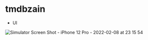# tmdbzain

- UI

![Simulator Screen Shot - iPhone 12 Pro - 2022-02-08 at 23 15 54](https://user-images.githubusercontent.com/55507840/153052341-71dcfb17-f4b6-48fe-9cd1-3faf69d286e5.png)
